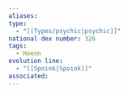 ```yaml
---
aliases: 
type:
  - "[[Types/psychic|psychic]]"
national dex number: 326
tags:
  - Hoenn
evolution line:
  - "[[Spoink|Spoink]]"
associated: 
---
```

